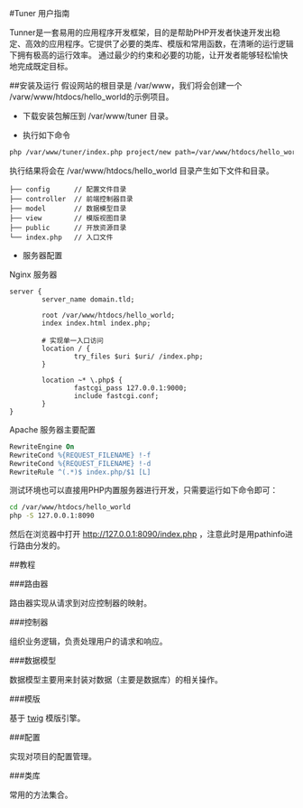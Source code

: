 #Tuner 用户指南

Tunner是一套易用的应用程序开发框架，目的是帮助PHP开发者快速开发出稳定、高效的应用程序。它提供了必要的类库、模版和常用函数，在清晰的运行逻辑下拥有极高的运行效率。
通过最少的约束和必要的功能，让开发者能够轻松愉快地完成既定目标。

##安装及运行
假设网站的根目录是 /var/www，我们将会创建一个 /varw/www/htdocs/hello_world的示例项目。

* 下载安装包解压到 /var/www/tuner 目录。

* 执行如下命令 

```bash  
php /var/www/tuner/index.php project/new path=/var/www/htdocs/hello_world
```

执行结果将会在 /var/www/htdocs/hello_world 目录产生如下文件和目录。

```
├── config      // 配置文件目录
├── controller  // 前端控制器目录
├── model       // 数据模型目录
├── view        // 模版视图目录
├── public      // 开放资源目录
└── index.php   // 入口文件
```

* 服务器配置

Nginx 服务器

```nginx
server {
        server_name domain.tld;

        root /var/www/htdocs/hello_world;
        index index.html index.php;

		# 实现单一入口访问
        location / {
                try_files $uri $uri/ /index.php;
        }

        location ~* \.php$ {
                fastcgi_pass 127.0.0.1:9000;
                include fastcgi.conf;
        }
}
```

Apache 服务器主要配置

```apache
RewriteEngine On
RewriteCond %{REQUEST_FILENAME} !-f
RewriteCond %{REQUEST_FILENAME} !-d
RewriteRule ^(.*)$ index.php/$1 [L]
```

测试环境也可以直接用PHP内置服务器进行开发，只需要运行如下命令即可：
 
```bash
cd /var/www/htdocs/hello_world
php -S 127.0.0.1:8090
```
然后在浏览器中打开 http://127.0.0.1:8090/index.php ，注意此时是用pathinfo进行路由分发的。

##教程

###路由器

路由器实现从请求到对应控制器的映射。

###控制器

组织业务逻辑，负责处理用户的请求和响应。

###数据模型

数据模型主要用来封装对数据（主要是数据库）的相关操作。

###模版

基于 [twig](http://twig.sensiolabs.org) 模版引擎。

###配置

实现对项目的配置管理。

###类库

常用的方法集合。
